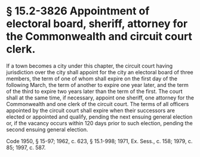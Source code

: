 # § 15.2-3826 Appointment of electoral board, sheriff, attorney for the Commonwealth and circuit court clerk.

<p>If a town becomes a city under this chapter, the circuit court having jurisdiction over the city shall appoint for the city an electoral board of three members, the term of one of whom shall expire on the first day of the following March, the term of another to expire one year later, and the term of the third to expire two years later than the term of the first. The court shall at the same time, if necessary, appoint one sheriff, one attorney for the Commonwealth and one clerk of the circuit court. The terms of all officers appointed by the circuit court shall expire when their successors are elected or appointed and qualify, pending the next ensuing general election or, if the vacancy occurs within 120 days prior to such election, pending the second ensuing general election.</p><p>Code 1950, § 15-97; 1962, c. 623, § 15.1-998; 1971, Ex. Sess., c. 158; 1979, c. 85; 1997, c. 587.</p>